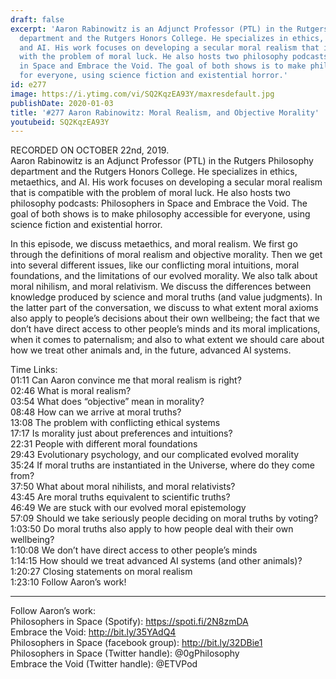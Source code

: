 ```yaml
---
draft: false
excerpt: 'Aaron Rabinowitz is an Adjunct Professor (PTL) in the Rutgers Philosophy
  department and the Rutgers Honors College. He specializes in ethics, metaethics,
  and AI. His work focuses on developing a secular moral realism that is compatible
  with the problem of moral luck. He also hosts two philosophy podcasts: Philosophers
  in Space and Embrace the Void. The goal of both shows is to make philosophy accessible
  for everyone, using science fiction and existential horror.'
id: e277
image: https://i.ytimg.com/vi/SQ2KqzEA93Y/maxresdefault.jpg
publishDate: 2020-01-03
title: '#277 Aaron Rabinowitz: Moral Realism, and Objective Morality'
youtubeid: SQ2KqzEA93Y
---
```

RECORDED ON OCTOBER 22nd, 2019.  
Aaron Rabinowitz is an Adjunct Professor (PTL) in the Rutgers Philosophy department and the Rutgers Honors College. He specializes in ethics, metaethics, and AI. His work focuses on developing a secular moral realism that is compatible with the problem of moral luck. He also hosts two philosophy podcasts: Philosophers in Space and Embrace the Void. The goal of both shows is to make philosophy accessible for everyone, using science fiction and existential horror.

In this episode, we discuss metaethics, and moral realism. We first go through the definitions of moral realism and objective morality. Then we get into several different issues, like our conflicting moral intuitions, moral foundations, and the limitations of our evolved morality. We also talk about moral nihilism, and moral relativism. We discuss the differences between knowledge produced by science and moral truths (and value judgments). In the latter part of the conversation, we discuss to what extent moral axioms also apply to people’s decisions about their own wellbeing; the fact that we don’t have direct access to other people’s minds and its moral implications, when it comes to paternalism; and also to what extent we should care about how we treat other animals and, in the future, advanced AI systems.

Time Links:  
01:11  Can Aaron convince me that moral realism is right?  
02:46  What is moral realism?  
03:54  What does “objective” mean in morality?   
08:48  How can we arrive at moral truths?   
13:08  The problem with conflicting ethical systems  
17:17  Is morality just about preferences and intuitions?   
22:31  People with different moral foundations  
29:43  Evolutionary psychology, and our complicated evolved morality  
35:24  If moral truths are instantiated in the Universe, where do they come from?  
37:50  What about moral nihilists, and moral relativists?  
43:45  Are moral truths equivalent to scientific truths?  
46:49  We are stuck with our evolved moral epistemology  
57:09  Should we take seriously people deciding on moral truths by voting?  
1:03:50  Do moral truths also apply to how people deal with their own wellbeing?  
1:10:08  We don’t have direct access to other people’s minds  
1:14:15  How should we treat advanced AI systems (and other animals)?  
1:20:27  Closing statements on moral realism   
1:23:10  Follow Aaron’s work!

---

Follow Aaron’s work:  
Philosophers in Space (Spotify): https://spoti.fi/2N8zmDA  
Embrace the Void: http://bit.ly/35YAdQ4  
Philosophers in Space (facebook group): http://bit.ly/32DBie1  
Philosophers in Space (Twitter handle): @0gPhilosophy  
Embrace the Void (Twitter handle): @ETVPod
